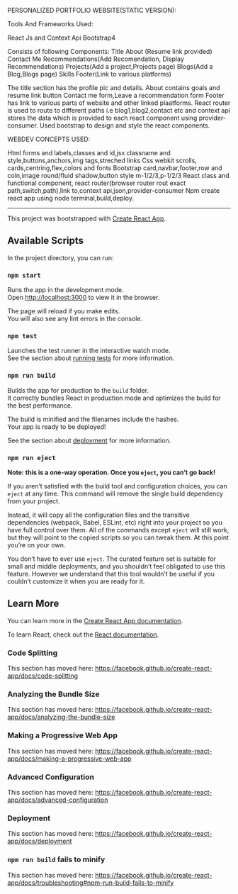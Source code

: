 

PERSONALIZED PORTFOLIO WEBSITE(STATIC VERSION):

Tools And Frameworks Used:

React Js and Context Api
Bootstrap4 


Consists of following Components:
Title
About (Resume link provided)
Contact Me
Recommendations(Add Recomendation, Display Recommendations)
Projects(Add a project,Projects page)
Blogs(Add a Blog,Blogs page)
Skills
Footer(Link to various platforms)

The title section has the profile pic and details.
About contains goals and resume link button
Contact me form,Leave a recommendation form 
Footer has link to various parts of website and other linked plaatforms.
React router is used to route to different paths i.e blog1,blog2,contact etc and context api stores the data which is provided to each react component using provider-consumer.
Used bootstrap to design and style the react components.

WEBDEV CONCEPTS USED:

Html forms and labels,classes and id,jsx classname and style,buttons,anchors,img tags,streched links
Css webkit scrolls, cards,centring,flex,colors and fonts
Bootstrap card,navbar,footer,row and coln,image round/fluid shadow,button style m-1/2/3,p-1/2/3
React class and functional component, react router(browser router rout exact path,switch,path),link to,context api,json,provider-consumer
Npm create react app using node terminal,build,deploy.



----------------------------------------------------------------------------------------------------------------------------------------------------------------------------------------------------------------------------------------------------------------------------------------------------------------------------------------------------------------

This project was bootstrapped with [Create React App](https://github.com/facebook/create-react-app).

## Available Scripts

In the project directory, you can run:

### `npm start`

Runs the app in the development mode.<br />
Open [http://localhost:3000](http://localhost:3000) to view it in the browser.

The page will reload if you make edits.<br />
You will also see any lint errors in the console.

### `npm test`

Launches the test runner in the interactive watch mode.<br />
See the section about [running tests](https://facebook.github.io/create-react-app/docs/running-tests) for more information.

### `npm run build`

Builds the app for production to the `build` folder.<br />
It correctly bundles React in production mode and optimizes the build for the best performance.

The build is minified and the filenames include the hashes.<br />
Your app is ready to be deployed!

See the section about [deployment](https://facebook.github.io/create-react-app/docs/deployment) for more information.

### `npm run eject`

**Note: this is a one-way operation. Once you `eject`, you can’t go back!**

If you aren’t satisfied with the build tool and configuration choices, you can `eject` at any time. This command will remove the single build dependency from your project.

Instead, it will copy all the configuration files and the transitive dependencies (webpack, Babel, ESLint, etc) right into your project so you have full control over them. All of the commands except `eject` will still work, but they will point to the copied scripts so you can tweak them. At this point you’re on your own.

You don’t have to ever use `eject`. The curated feature set is suitable for small and middle deployments, and you shouldn’t feel obligated to use this feature. However we understand that this tool wouldn’t be useful if you couldn’t customize it when you are ready for it.

## Learn More

You can learn more in the [Create React App documentation](https://facebook.github.io/create-react-app/docs/getting-started).

To learn React, check out the [React documentation](https://reactjs.org/).

### Code Splitting

This section has moved here: https://facebook.github.io/create-react-app/docs/code-splitting

### Analyzing the Bundle Size

This section has moved here: https://facebook.github.io/create-react-app/docs/analyzing-the-bundle-size

### Making a Progressive Web App

This section has moved here: https://facebook.github.io/create-react-app/docs/making-a-progressive-web-app

### Advanced Configuration

This section has moved here: https://facebook.github.io/create-react-app/docs/advanced-configuration

### Deployment

This section has moved here: https://facebook.github.io/create-react-app/docs/deployment

### `npm run build` fails to minify

This section has moved here: https://facebook.github.io/create-react-app/docs/troubleshooting#npm-run-build-fails-to-minify
